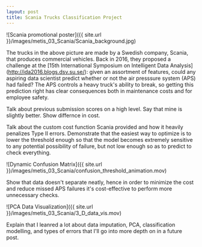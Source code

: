 ```yaml
---
layout: post
title: Scania Trucks Classification Project
---
```


![Scania promotional poster]({{ site.url }}/images/metis_03_Scania/Scania_background.jpg)

The trucks in the above picture are made by a Swedish company, Scania, that produces commercial vehicles.
Back in 2016, they proposed a challenge at the [15th International Symposium on Intelligent Data Analysis]
(http://ida2016.blogs.dsv.su.se/):
given an assortment of features, could any aspiring data scientist predict whether or not the 
air presssure system (APS) had failed? The APS controls a heavy truck's ability to break, so getting this
prediction right has clear consequences both in maintenance costs and for employee safety.

Talk about previous submission scores on a high level. Say that mine is slightly better. Show differnce in cost.

Talk about the custom cost function Scania provided and how it heavily penalizes Type II errors. Demonstrate 
that the easiest way to optimize is to lower the threshold enough so that the model becomes extremely sensitive 
to any potential possibility of failure, but not low enough so as to predict to check everything.

![Dynamic Confusion Matrix]({{ site.url }}/images/metis_03_Scania/confusion_threshold_animation.mov)

Show that data doesn't separate neatly, hence in order to minimize the cost and reduce missed APS failures
it's cost-effective to perform more unnecessary checks.

![PCA Data Visualization]({{ site.url }}/images/metis_03_Scania/3_D_data_vis.mov)

Explain that I leanred a lot about data imputation, PCA, classification modelling, and types of errors that I'll go into more depth on in a future post.